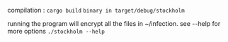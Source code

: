 compilation :
`cargo build`
`binary in target/debug/stockholm`

running the program will encrypt all the files in ~/infection. see --help for more options
`./stockholm --help`
